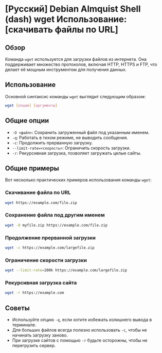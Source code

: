 # [Русский] Debian Almquist Shell (dash) wget Использование: [скачивать файлы по URL]

## Обзор
Команда `wget` используется для загрузки файлов из интернета. Она поддерживает множество протоколов, включая HTTP, HTTPS и FTP, что делает её мощным инструментом для получения данных.

## Использование
Основной синтаксис команды `wget` выглядит следующим образом:

```bash
wget [опции] [аргументы]
```

## Общие опции
- `-O <файл>`: Сохранить загруженный файл под указанным именем.
- `-q`: Работать в тихом режиме, не выводить сообщения.
- `-c`: Продолжить прерванную загрузку.
- `--limit-rate=<скорость>`: Ограничить скорость загрузки.
- `-r`: Рекурсивная загрузка, позволяет загружать целые сайты.

## Общие примеры
Вот несколько практических примеров использования команды `wget`:

### Скачивание файла по URL
```bash
wget https://example.com/file.zip
```

### Сохранение файла под другим именем
```bash
wget -O myfile.zip https://example.com/file.zip
```

### Продолжение прерванной загрузки
```bash
wget -c https://example.com/largefile.zip
```

### Ограничение скорости загрузки
```bash
wget --limit-rate=200k https://example.com/largefile.zip
```

### Рекурсивная загрузка сайта
```bash
wget -r https://example.com
```

## Советы
- Используйте опцию `-q`, если хотите избежать излишнего вывода в терминале.
- Для больших файлов всегда полезно использовать `-c`, чтобы не начинать загрузку заново.
- При загрузке сайтов с помощью `-r` будьте осторожны, чтобы не перегрузить сервер.